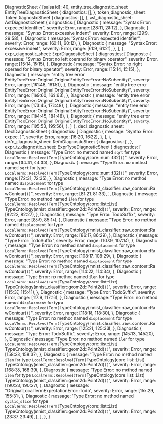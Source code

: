 DiagnosticSheet {
    [salsa id]: 40,
    entity_tree_diagnostic_sheet: EntityTreeDiagnosticSheet {
        diagnostics: [],
    },
    token_diagnostic_sheet: TokenDiagnosticSheet {
        diagnostics: [],
    },
    ast_diagnostic_sheet: AstDiagnosticSheet {
        diagnostics: [
            Diagnostic {
                message: "Syntax Error: expected identifier",
                severity: Error,
                range: [28:11, 28:12),
            },
            Diagnostic {
                message: "Syntax Error: excessive indent",
                severity: Error,
                range: [29:9, 29:58),
            },
            Diagnostic {
                message: "Syntax Error: expected identifier",
                severity: Error,
                range: [60:11, 60:12),
            },
            Diagnostic {
                message: "Syntax Error: excessive indent",
                severity: Error,
                range: [61:9, 61:21),
            },
        ],
    },
    expr_diagnostic_sheet: ExprDiagnosticSheet {
        diagnostics: [
            Diagnostic {
                message: "Syntax Error: no left operand for binary operator",
                severity: Error,
                range: [15:14, 15:15),
            },
            Diagnostic {
                message: "Syntax Error: no right operand for binary operator",
                severity: Error,
                range: [15:14, 15:15),
            },
            Diagnostic {
                message: "entity tree error EntityTreeError::Original(OriginalEntityTreeError::NoSubentity)",
                severity: Error,
                range: [161:48, 161:51),
            },
            Diagnostic {
                message: "entity tree error EntityTreeError::Original(OriginalEntityTreeError::NoSubentity)",
                severity: Error,
                range: [169:60, 169:63),
            },
            Diagnostic {
                message: "entity tree error EntityTreeError::Original(OriginalEntityTreeError::NoSubentity)",
                severity: Error,
                range: [173:45, 173:48),
            },
            Diagnostic {
                message: "entity tree error EntityTreeError::Original(OriginalEntityTreeError::NoSubentity)",
                severity: Error,
                range: [184:45, 184:48),
            },
            Diagnostic {
                message: "entity tree error EntityTreeError::Original(OriginalEntityTreeError::NoSubentity)",
                severity: Error,
                range: [195:53, 195:56),
            },
        ],
    },
    decl_diagnostic_sheet: DeclDiagnosticSheet {
        diagnostics: [
            Diagnostic {
                message: "Syntax Error: expect `}`",
                severity: Error,
                range: [16:20, 16:22),
            },
        ],
    },
    defn_diagnostic_sheet: DefnDiagnosticSheet {
        diagnostics: [],
    },
    expr_ty_diagnostic_sheet: ExprTypeDiagnosticSheet {
        diagnostics: [
            Diagnostic {
                message: "Type Error: no method named `sqrt` for type `LocalTerm::Resolved(Term(`TypeOntology(core::num::f32)`))`",
                severity: Error,
                range: [64:31, 64:35),
            },
            Diagnostic {
                message: "Type Error: no method named `sqrt` for type `LocalTerm::Resolved(Term(`TypeOntology(core::num::f32)`))`",
                severity: Error,
                range: [72:31, 72:35),
            },
            Diagnostic {
                message: "Type Error: no method named `displacement` for type `LocalTerm::Resolved(Term(`TypeOntology(mnist_classifier::raw_contour::RawContour)`))`",
                severity: Error,
                range: [81:21, 81:33),
            },
            Diagnostic {
                message: "Type Error: no method named `ilen` for type `LocalTerm::Resolved(Term(`TypeOntology(core::list::List) TypeOntology(mnist_classifier::geom2d::Point2d)`))`",
                severity: Error,
                range: [82:23, 82:27),
            },
            Diagnostic {
                message: "Type Error: TodoSuffix",
                severity: Error,
                range: [85:9, 85:14),
            },
            Diagnostic {
                message: "Type Error: no method named `displacement` for type `LocalTerm::Resolved(Term(`TypeOntology(mnist_classifier::raw_contour::RawContour)`))`",
                severity: Error,
                range: [86:17, 86:29),
            },
            Diagnostic {
                message: "Type Error: TodoSuffix",
                severity: Error,
                range: [107:9, 107:14),
            },
            Diagnostic {
                message: "Type Error: no method named `displacement` for type `LocalTerm::Resolved(Term(`TypeOntology(mnist_classifier::raw_contour::RawContour)`))`",
                severity: Error,
                range: [108:17, 108:29),
            },
            Diagnostic {
                message: "Type Error: no method named `displacement` for type `LocalTerm::Resolved(Term(`TypeOntology(mnist_classifier::raw_contour::RawContour)`))`",
                severity: Error,
                range: [114:22, 114:34),
            },
            Diagnostic {
                message: "Type Error: no method named `ilen` for type `LocalTerm::Resolved(Term(`TypeOntology(core::list::List) TypeOntology(mnist_classifier::geom2d::Point2d)`))`",
                severity: Error,
                range: [115:37, 115:41),
            },
            Diagnostic {
                message: "Type Error: TodoSuffix",
                severity: Error,
                range: [117:9, 117:16),
            },
            Diagnostic {
                message: "Type Error: no method named `displacement` for type `LocalTerm::Resolved(Term(`TypeOntology(mnist_classifier::raw_contour::RawContour)`))`",
                severity: Error,
                range: [118:18, 118:30),
            },
            Diagnostic {
                message: "Type Error: no method named `displacement` for type `LocalTerm::Resolved(Term(`TypeOntology(mnist_classifier::raw_contour::RawContour)`))`",
                severity: Error,
                range: [125:21, 125:33),
            },
            Diagnostic {
                message: "Type Error: TodoSuffix",
                severity: Error,
                range: [145:13, 145:20),
            },
            Diagnostic {
                message: "Type Error: no method named `ilen` for type `LocalTerm::Resolved(Term(`TypeOntology(core::list::List) TypeOntology(mnist_classifier::geom2d::Point2d)`))`",
                severity: Error,
                range: [158:33, 158:37),
            },
            Diagnostic {
                message: "Type Error: no method named `ilen` for type `LocalTerm::Resolved(Term(`TypeOntology(core::list::List) TypeOntology(mnist_classifier::geom2d::Point2d)`))`",
                severity: Error,
                range: [168:35, 168:39),
            },
            Diagnostic {
                message: "Type Error: no method named `ilen` for type `LocalTerm::Resolved(Term(`TypeOntology(core::list::List) TypeOntology(mnist_classifier::geom2d::Point2d)`))`",
                severity: Error,
                range: [190:23, 190:27),
            },
            Diagnostic {
                message: "OriginalLocalTermExpectationError::Todo",
                severity: Error,
                range: [155:29, 155:31),
            },
            Diagnostic {
                message: "Type Error: no method named `cyclic_slice` for type `LocalTerm::Resolved(Term(`TypeOntology(core::list::List) TypeOntology(mnist_classifier::geom2d::Point2d)`))`",
                severity: Error,
                range: [23:37, 23:49),
            },
        ],
    },
}